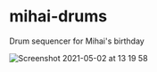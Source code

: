 # mihai-drums

Drum sequencer for Mihai's birthday

![Screenshot 2021-05-02 at 13 19 58](https://user-images.githubusercontent.com/31676515/116812896-19dfed00-ab49-11eb-85ab-457fb17b36fb.png)
